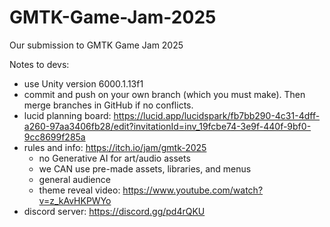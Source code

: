 # GMTK-Game-Jam-2025
Our submission to GMTK Game Jam 2025

Notes to devs:
- use Unity version 6000.1.13f1
- commit and push on your own branch (which you must make). Then merge branches in GitHub if no conflicts.
- lucid planning board: https://lucid.app/lucidspark/fb7bb290-4c31-4dff-a260-97aa3406fb28/edit?invitationId=inv_19fcbe74-3e9f-440f-9bf0-9cc8699f285a
- rules and info: https://itch.io/jam/gmtk-2025
  - no Generative AI for art/audio assets
  - we CAN use pre-made assets, libraries, and menus
  - general audience
  - theme reveal video: https://www.youtube.com/watch?v=z_kAvHKPWYo
- discord server: https://discord.gg/pd4rQKU

